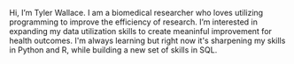 Hi, I’m Tyler Wallace. I am a biomedical researcher who loves utilizing programming to improve the efficiency of research. 
I’m interested in expanding my data utilization skills to create meaninful improvement for health outcomes. 
I'm always learning but right now it's sharpening my skills in Python and R, while building a new set of skills in SQL. 


<!---
tywall28/tywall28 is a ✨ special ✨ repository because its `README.md` (this file) appears on your GitHub profile.
You can click the Preview link to take a look at your changes.
--->
